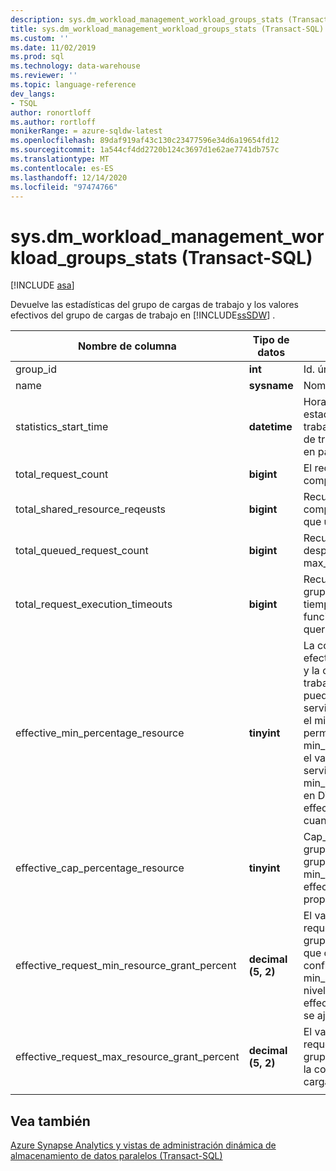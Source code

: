 ```yaml
---
description: sys.dm_workload_management_workload_groups_stats (Transact-SQL)
title: sys.dm_workload_management_workload_groups_stats (Transact-SQL) | Microsoft Docs
ms.custom: ''
ms.date: 11/02/2019
ms.prod: sql
ms.technology: data-warehouse
ms.reviewer: ''
ms.topic: language-reference
dev_langs:
- TSQL
author: ronortloff
ms.author: rortloff
monikerRange: = azure-sqldw-latest
ms.openlocfilehash: 89daf919af43c130c23477596e34d6a19654fd12
ms.sourcegitcommit: 1a544cf4dd2720b124c3697d1e62ae7741db757c
ms.translationtype: MT
ms.contentlocale: es-ES
ms.lasthandoff: 12/14/2020
ms.locfileid: "97474766"
---
```

# <a name="sysdm_workload_management_workload_groups_stats-transact-sql"></a>sys.dm_workload_management_workload_groups_stats (Transact-SQL)
[!INCLUDE [asa](../../includes/applies-to-version/asa.md)]

Devuelve las estadísticas del grupo de cargas de trabajo y los valores efectivos del grupo de cargas de trabajo en [!INCLUDE[ssSDW](../../includes/sssdw-md.md)] .  
  
|Nombre de columna|Tipo de datos|Descripción|Intervalo|  
|-----------------|---------------|-----------------|-----------|  
|group_id|**int**|Id. único del grupo de cargas de trabajo.||
|name|**sysname**|Nombre del grupo de cargas de trabajo||
|statistics_start_time|**datetime**|Hora de inicio de la recopilación de estadísticas para el grupo de cargas de trabajo.  El valor es cuando el grupo de cargas de trabajo se creó o cuando la instancia está en pausa o escalada.||
|total_request_count|**bigint**|El recuento acumulado de solicitudes completadas en el grupo de cargas de trabajo.||
|total_shared_resource_reqeusts|**bigint**|Recuento acumulado de solicitudes completadas en el grupo de cargas de trabajo que usaban recursos del grupo compartido.||
|total_queued_request_count|**bigint**|Recuento acumulado de solicitudes en cola después de alcanzar el límite de max_concurrency.||
|total_request_execution_timeouts|**bigint**|Recuento acumulado de solicitudes en el grupo de cargas de trabajo que han agotado el tiempo de espera antes de la finalización en función del valor de query_execution_timeout_sec.||
|effective_min_percentage_resource|**tinyint**|La configuración de min_percentage_resource efectiva permite considerar el nivel de servicio y la configuración del grupo de cargas de trabajo. El min_percentage_resource efectivo puede ajustarse más alto en los niveles de servicio más bajos.  Por ejemplo, en DW100c, el min_percentage_resource más bajo permitido es del 25%.  El min_percentage_resource se ajusta en 0% si el valor no se puede conceder en el nivel de servicio.  Por ejemplo, min_percentage_resource establece en 10% en DW6000c, tendría un effective_min_percentage_resource de 0% cuando se escaló a DW100c.||
|effective_cap_percentage_resource|**tinyint**|Cap_percentage_resource efectiva para el grupo de cargas de trabajo.  Si hay otros grupos de cargas de trabajo con min_percentage_resource > 0, el effective_cap_percentage_resource se reduce proporcionalmente.||
|effective_request_min_resource_grant_percent|**decimal (5, 2)**|El valor efectivo en tiempo de ejecución para request_min_resource_grant_percent del grupo de cargas de trabajo. El valor efectivo que considera el nivel de servicio y cómo se configura el grupo de cargas de trabajo.  Si min_percentage_resource se ajusta debido al nivel de servicio, effective_request_min_resource_grant_percent se ajustará en consecuencia.||
|effective_request_max_resource_grant_percent|**decimal (5, 2)**|El valor efectivo en tiempo de ejecución de request_max_resource_grant_percent del grupo de cargas de trabajo teniendo en cuenta la configuración de todos los grupos de cargas de trabajo.||
|||||

## <a name="see-also"></a>Vea también

 [Azure Synapse Analytics y vistas de administración dinámica de almacenamiento de datos paralelos &#40;Transact-SQL&#41;](../../relational-databases/system-dynamic-management-views/sql-and-parallel-data-warehouse-dynamic-management-views.md)  
